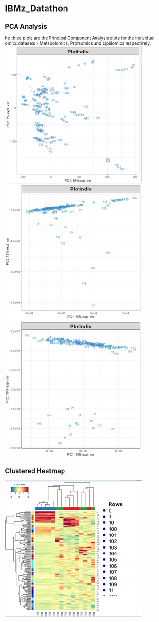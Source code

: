 # IBMz_Datathon

## PCA Analysis
he three plots are the Principal Component Analysis plots for the individual omics datasets - Metabolomics, Proteomics and Lipidomics respectively.
<img src=Images/pca1.jpg width="450" height="450">
<img src=Images/pca2.jpg width="450" height="450">
<img src=Images/pca3.jpg width="450" height="450">

## Clustered Heatmap
<img src=Images/heatmap.jpg width="450" height="450">